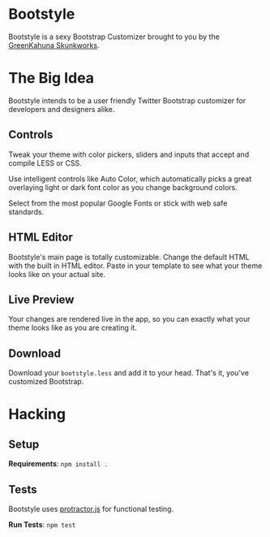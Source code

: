 Bootstyle
=========

Bootstyle is a sexy Bootstrap Customizer brought to you by the [GreenKahuna Skunkworks](http://skunkworks.greenkahuna.com).

# The Big Idea

Bootstyle intends to be a user friendly Twitter Bootstrap customizer for developers and designers alike.

## Controls

Tweak your theme with color pickers, sliders and inputs that accept and compile LESS or CSS.

Use intelligent controls like Auto Color, which automatically picks a great overlaying light or dark font color as you change background colors.

Select from the most popular Google Fonts or stick with web safe standards.

## HTML Editor

Bootstyle's main page is totally customizable.  Change the default HTML with the built in HTML editor.  Paste in your template to see what your theme looks like on your actual site.

## Live Preview

Your changes are rendered live in the app, so you can exactly what your theme looks like as you are creating it.

## Download

Download your `bootstyle.less` and add it to your head.  That's it, you've customized Bootstrap.

# Hacking

## Setup

**Requirements**: `npm install .`

## Tests

Bootstyle uses [protractor.js](https://github.com/angular/protractor) for functional testing.

**Run Tests**: `npm test` 
